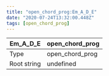 ```yaml
---
title: "open_chord_prog:Em_A_D_E"
date: "2020-07-24T13:32:00.448Z"
tags: [open_chord_prog]
---
```


|Em_A_D_E|open_chord_prog|
|---|---|
|Type|open_chord_prog|
|Root string|undefined|

